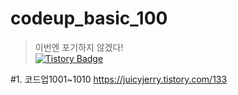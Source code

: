 # codeup_basic_100
> 이번엔 포기하지 않겠다!   
[![Tistory Badge](https://img.shields.io/badge/-이정환블로그-c92020?style=flat&link=https://juicyjerry.tistory.com/category/Problem%20Solving/%EC%BD%94%EB%93%9C%EC%97%85%20%EA%B8%B0%EC%B4%88%20100%EC%A0%9C)](https://juicyjerry.tistory.com/category/Problem%20Solving/%EC%BD%94%EB%93%9C%EC%97%85%20%EA%B8%B0%EC%B4%88%20100%EC%A0%9C)

#1. 코드업1001~1010 https://juicyjerry.tistory.com/133
